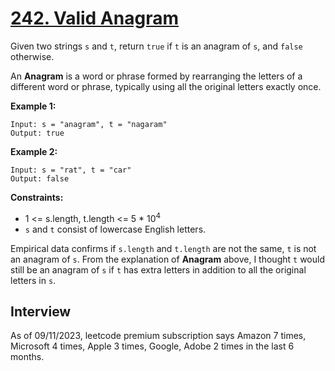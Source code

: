 # [242. Valid Anagram](https://leetcode.com/problems/valid-anagram/)

Given two strings `s` and `t`, return `true` if `t` is an anagram of `s`, and `false` otherwise.

An **Anagram** is a word or phrase formed by rearranging the letters of a different word or phrase, typically using all the original letters exactly once.

**Example 1:**
```
Input: s = "anagram", t = "nagaram"
Output: true
```

**Example 2:**
```
Input: s = "rat", t = "car"
Output: false
```

**Constraints:**
* 1 <= s.length, t.length <= 5 * 10<sup>4</sup>
* `s` and `t` consist of lowercase English letters.

Empirical data confirms if `s.length` and `t.length` are not the same, `t` is not an anagram of `s`. From the explanation of **Anagram** above, I thought `t` would still be an anagram of `s` if `t` has extra letters in addition to all the original letters in `s`.

## Interview
As of 09/11/2023, leetcode premium subscription says Amazon 7 times, Microsoft 4 times, Apple 3 times, Google, Adobe 2 times in the last 6 months.
